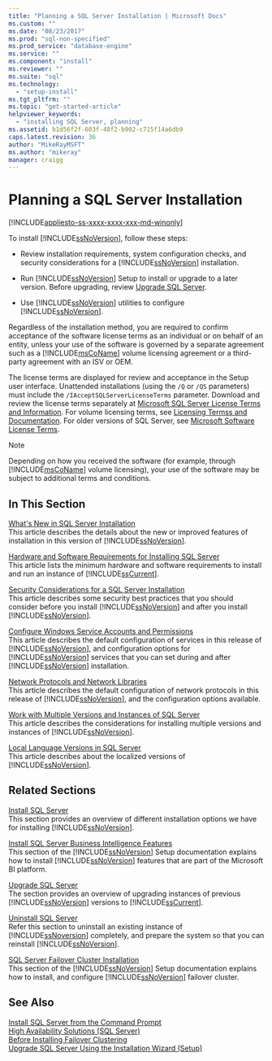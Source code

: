 ```yaml
---
title: "Planning a SQL Server Installation | Microsoft Docs"
ms.custom: ""
ms.date: "08/23/2017"
ms.prod: "sql-non-specified"
ms.prod_service: "database-engine"
ms.service: ""
ms.component: "install"
ms.reviewer: ""
ms.suite: "sql"
ms.technology: 
  - "setup-install"
ms.tgt_pltfrm: ""
ms.topic: "get-started-article"
helpviewer_keywords: 
  - "installing SQL Server, planning"
ms.assetid: b1d56f2f-603f-48f2-b902-c715f14a6db9
caps.latest.revision: 36
author: "MikeRayMSFT"
ms.author: "mikeray"
manager: craigg
---
```

# Planning a SQL Server Installation
[!INCLUDE[appliesto-ss-xxxx-xxxx-xxx-md-winonly](../../includes/appliesto-ss-xxxx-xxxx-xxx-md-winonly.md)]

  To install [!INCLUDE[ssNoVersion](../../includes/ssnoversion-md.md)], follow these steps:  
  
-   Review installation requirements, system configuration checks, and security considerations for a [!INCLUDE[ssNoVersion](../../includes/ssnoversion-md.md)] installation.  
  
-   Run [!INCLUDE[ssNoVersion](../../includes/ssnoversion-md.md)] Setup to install or upgrade to a later version. Before upgrading, review [Upgrade SQL Server](../../database-engine/install-windows/upgrade-sql-server.md).  
  
-   Use [!INCLUDE[ssNoVersion](../../includes/ssnoversion-md.md)] utilities to configure [!INCLUDE[ssNoVersion](../../includes/ssnoversion-md.md)].  
  
 Regardless of the installation method, you are required to confirm acceptance of the software license terms as an individual or on behalf of an entity, unless your use of the software is governed by a separate agreement such as a [!INCLUDE[msCoName](../../includes/msconame-md.md)] volume licensing agreement or a third-party agreement with an ISV or OEM.  
  
 The license terms are displayed for review and acceptance in the Setup user interface. Unattended installations (using the `/Q` or `/QS` parameters) must include the `/IAcceptSQLServerLicenseTerms` parameter. Download and review the license terms separately at [Microsoft SQL Server License Terms and Information](http://www.microsoft.com/Licensing/product-licensing/sql-server.aspx). For volume licensing terms, see [Licensing Termss and Documentation](http://www.microsoftvolumelicensing.com/DocumentSearch.aspx?Mode=3&DocumentTypeId=53). For older versions of SQL Server, see [Microsoft Software License Terms](http://go.microsoft.com/fwlink/?LinkID=148209).  
  
> [!NOTE]  
>  Depending on how you received the software (for example, through [!INCLUDE[msCoName](../../includes/msconame-md.md)] volume licensing), your use of the software may be subject to additional terms and conditions.  
  
## In This Section  
 [What's New in SQL Server Installation](../../sql-server/install/what-s-new-in-sql-server-installation.md)  
 This article describes the details about the new or improved features of installation in this version of [!INCLUDE[ssNoVersion](../../includes/ssnoversion-md.md)].  
  
 [Hardware and Software Requirements for Installing SQL Server](../../sql-server/install/hardware-and-software-requirements-for-installing-sql-server.md)  
 This article lists the minimum hardware and software requirements to install and run an instance of [!INCLUDE[ssCurrent](../../includes/sscurrent-md.md)].  
  
 [Security Considerations for a SQL Server Installation](../../sql-server/install/security-considerations-for-a-sql-server-installation.md)  
 This article describes some security best practices that you should consider before you install [!INCLUDE[ssNoVersion](../../includes/ssnoversion-md.md)] and after you install [!INCLUDE[ssNoVersion](../../includes/ssnoversion-md.md)].  
  
 [Configure Windows Service Accounts and Permissions](../../database-engine/configure-windows/configure-windows-service-accounts-and-permissions.md)  
 This article describes the default configuration of services in this release of [!INCLUDE[ssNoVersion](../../includes/ssnoversion-md.md)], and configuration options for [!INCLUDE[ssNoVersion](../../includes/ssnoversion-md.md)] services that you can set during and after [!INCLUDE[ssNoVersion](../../includes/ssnoversion-md.md)] installation.  
  
 [Network Protocols and Network Libraries](../../sql-server/install/network-protocols-and-network-libraries.md)  
 This article describes the default configuration of network protocols in this release of [!INCLUDE[ssNoVersion](../../includes/ssnoversion-md.md)], and the configuration options available.  
  
 [Work with Multiple Versions and Instances of SQL Server](../../sql-server/install/work-with-multiple-versions-and-instances-of-sql-server.md)  
 This article describes the considerations for installing multiple versions and instances of [!INCLUDE[ssNoVersion](../../includes/ssnoversion-md.md)].  
  
 [Local Language Versions in SQL Server](../../sql-server/install/local-language-versions-in-sql-server.md)  
 This article describes about the localized versions of [!INCLUDE[ssNoVersion](../../includes/ssnoversion-md.md)].  
  
## Related Sections  
 [Install SQL Server](../../database-engine/install-windows/install-sql-server.md)  
 This section provides an overview of different installation options we have for installing [!INCLUDE[ssNoVersion](../../includes/ssnoversion-md.md)].  
  
 [Install SQL Server Business Intelligence Features](../../sql-server/install/install-sql-server-business-intelligence-features.md)  
 This section of the [!INCLUDE[ssNoVersion](../../includes/ssnoversion-md.md)] Setup documentation explains how to install [!INCLUDE[ssNoVersion](../../includes/ssnoversion-md.md)] features that are part of the Microsoft BI platform.  
  
 [Upgrade SQL Server](../../database-engine/install-windows/upgrade-sql-server.md)  
 The section provides an overview of upgrading instances of previous [!INCLUDE[ssNoVersion](../../includes/ssnoversion-md.md)] versions to [!INCLUDE[ssCurrent](../../includes/sscurrent-md.md)].  
  
 [Uninstall SQL Server](../../sql-server/install/uninstall-sql-server.md)  
 Refer this section to uninstall an existing instance of [!INCLUDE[ssNoversion](../../includes/ssnoversion-md.md)] completely, and prepare the system so that you can reinstall [!INCLUDE[ssNoVersion](../../includes/ssnoversion-md.md)].  
  
 [SQL Server Failover Cluster Installation](../../sql-server/failover-clusters/install/sql-server-failover-cluster-installation.md)  
 This section of the [!INCLUDE[ssNoVersion](../../includes/ssnoversion-md.md)] Setup documentation explains how to install, and configure [!INCLUDE[ssNoVersion](../../includes/ssnoversion-md.md)] failover cluster.  
  
## See Also  
 [Install SQL Server from the Command Prompt](../../database-engine/install-windows/install-sql-server-2016-from-the-command-prompt.md)   
 [High Availability Solutions &#40;SQL Server&#41;](../../sql-server/failover-clusters/high-availability-solutions-sql-server.md)   
 [Before Installing Failover Clustering](../../sql-server/failover-clusters/install/before-installing-failover-clustering.md)   
 [Upgrade SQL Server Using the Installation Wizard &#40;Setup&#41;](../../database-engine/install-windows/upgrade-sql-server-using-the-installation-wizard-setup.md)  
